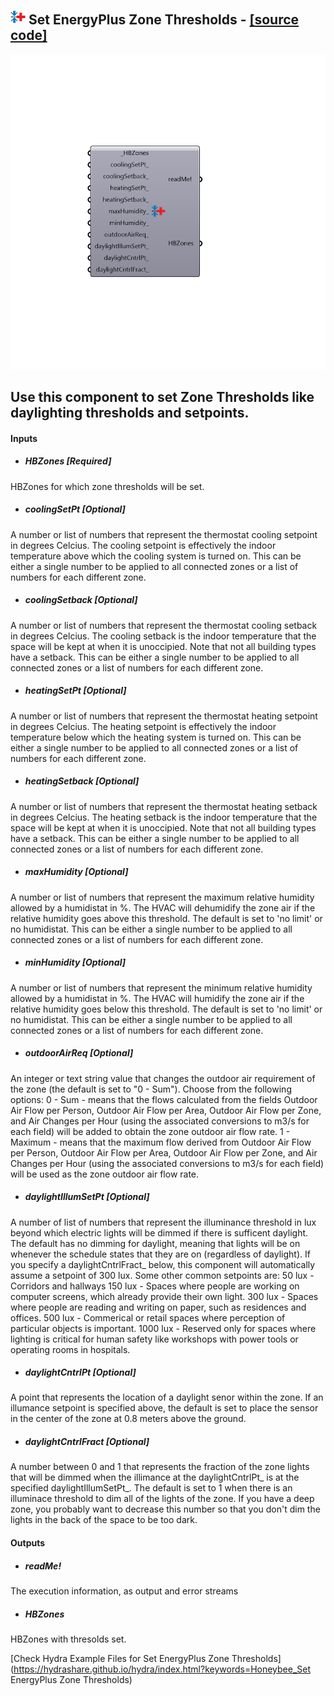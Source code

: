 ## ![](../../images/icons/Set_EnergyPlus_Zone_Thresholds.png) Set EnergyPlus Zone Thresholds - [[source code]](https://github.com/ladybug-tools/honeybee-legacy/tree/master/src/Honeybee_Set%20EnergyPlus%20Zone%20Thresholds.py)

![](../../images/components/Set_EnergyPlus_Zone_Thresholds.png)

Use this component to set Zone Thresholds like daylighting thresholds and setpoints.
 -
 

#### Inputs
* ##### HBZones [Required]
HBZones for which zone thresholds will be set.
* ##### coolingSetPt [Optional]
A number or list of numbers that represent the thermostat cooling setpoint in degrees Celcius.  The cooling setpoint is effectively the indoor temperature above which the cooling system is turned on.  This can be either a single number to be applied to all connected zones or a list of numbers for each different zone.
* ##### coolingSetback [Optional]
A number or list of numbers that represent the thermostat cooling setback in degrees Celcius.  The cooling setback is the indoor temperature that the space will be kept at when it is unoccipied.  Note that not all building types have a setback.  This can be either a single number to be applied to all connected zones or a list of numbers for each different zone.
* ##### heatingSetPt [Optional]
A number or list of numbers that represent the thermostat heating setpoint in degrees Celcius.  The heating setpoint is effectively the indoor temperature below which the heating system is turned on.  This can be either a single number to be applied to all connected zones or a list of numbers for each different zone.
* ##### heatingSetback [Optional]
A number or list of numbers that represent the thermostat heating setback in degrees Celcius.  The heating setback is the indoor temperature that the space will be kept at when it is unoccipied.  Note that not all building types have a setback.  This can be either a single number to be applied to all connected zones or a list of numbers for each different zone.
* ##### maxHumidity [Optional]
A number or list of numbers that represent the maximum relative humidity allowed by a humidistat in %.  The HVAC will dehumidify the zone air  if the relative humidity goes above this threshold.  The default is set to 'no limit' or no humidistat. This can be either a single number to be applied to all connected zones or a list of numbers for each different zone.
* ##### minHumidity [Optional]
A number or list of numbers that represent the minimum relative humidity allowed by a humidistat in %.  The HVAC will humidify the zone air if the relative humidity goes below this threshold.  The default is set to 'no limit' or no humidistat. This can be either a single number to be applied to all connected zones or a list of numbers for each different zone.
* ##### outdoorAirReq [Optional]
An integer or text string value that changes the outdoor air requirement of the zone (the default is set to "0 - Sum").  Choose from the following options:
 0 - Sum - means that the flows calculated from the fields Outdoor Air Flow per Person, Outdoor Air Flow per Area, Outdoor Air Flow per Zone, and Air Changes per Hour (using the associated conversions to m3/s for each field) will be added to obtain the zone outdoor air flow rate.
 1 - Maximum - means that the maximum flow derived from Outdoor Air Flow per Person, Outdoor Air Flow per Area, Outdoor Air Flow per Zone, and Air Changes per Hour (using the associated conversions to m3/s for each field) will be used as the zone outdoor air flow rate.
* ##### daylightIllumSetPt [Optional]
A number of list of numbers that represent the illuminance threshold in lux beyond which electric lights will be dimmed if there is sufficent daylight.  The default has no dimming for daylight, meaning that lights will be on whenever the schedule states that they are on (regardless of daylight).  If you specify a daylightCntrlFract_ below, this component will automatically assume a setpoint of 300 lux.  Some other common setpoints are:
 50 lux - Corridors and hallways
 150 lux - Spaces where people are working on computer screens, which already provide their own light.
 300 lux - Spaces where people are reading and writing on paper, such as residences and offices.
 500 lux - Commerical or retail spaces where perception of particular objects is important.
 1000 lux - Reserved only for spaces where lighting is critical for human safety like workshops with power tools or operating rooms in hospitals.
* ##### daylightCntrlPt [Optional]
A point that represents the location of a daylight senor within the zone.  If an illumance setpoint is specified above, the default is set to place the sensor in the center of the zone at 0.8 meters above the ground.
* ##### daylightCntrlFract [Optional]
A number between 0 and 1 that represents the fraction of the zone lights that will be dimmed when the illimance at the daylightCntrlPt_ is at the specified daylightIllumSetPt_.  The default is set to 1 when there is an illuminace threshold to dim all of the lights of the zone.  If you have a deep zone, you probably want to decrease this number so that you don't dim the lights in the back of the space to be too dark.

#### Outputs
* ##### readMe!
The execution information, as output and error streams
* ##### HBZones
HBZones with thresolds set.


[Check Hydra Example Files for Set EnergyPlus Zone Thresholds](https://hydrashare.github.io/hydra/index.html?keywords=Honeybee_Set EnergyPlus Zone Thresholds)